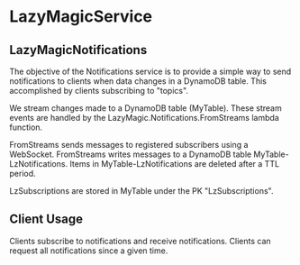 # LazyMagicService

## LazyMagicNotifications 
The objective of the Notifications service is to provide a simple way to send notifications to clients 
when data changes in a DynamoDB table. This accomplished by clients subscribing to "topics".

We stream changes made to a DynamoDB table (MyTable). These stream events are handled 
by the LazyMagic.Notifications.FromStreams lambda function.

FromStreams sends messages to registered subscribers using a WebSocket. 
FromStreams writes messages to a DynamoDB table MyTable-LzNotifications.
Items in MyTable-LzNotifications are deleted after a TTL period.

LzSubscriptions are stored in MyTable under the PK "LzSubscriptions".


## Client Usage
Clients subscribe to notifications and receive notifications. 
Clients can request all notifications since a given time.

